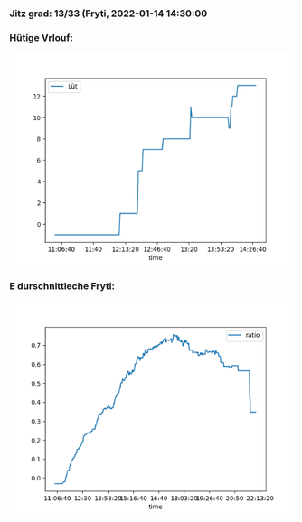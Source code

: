 ### Jitz grad: 13/33 (Fryti, 2022-01-14 14:30:00

### Hütige Vrlouf:
![Graph](Today.png)

### E durschnittleche Fryti:
![Graph](Fryti.png)